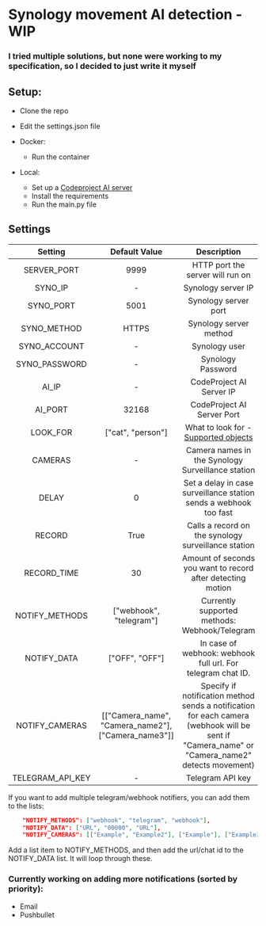 # Synology movement AI detection - WIP
### I tried multiple solutions, but none were working to my specification, so I decided to just write it myself
## Setup:
* Clone the repo
* Edit the settings.json file


* Docker:
  * Run the container

* Local:
  * Set up a [Codeproject AI server](https://www.codeproject.com)
  * Install the requirements
  * Run the main.py file

## Settings
|     Setting      |                    Default Value                    |                                                                  Description                                                                  |
|:----------------:|:---------------------------------------------------:|:---------------------------------------------------------------------------------------------------------------------------------------------:|
|   SERVER_PORT    |                        9999                         |                                                       HTTP port the server will run on                                                        |
|     SYNO_IP      |                          -                          |                                                              Synology server IP                                                               |
|    SYNO_PORT     |                        5001                         |                                                             Synology server port                                                              |
|   SYNO_METHOD    |                        HTTPS                        |                                                            Synology server method                                                             |
|   SYNO_ACCOUNT   |                          -                          |                                                                 Synology user                                                                 |
|  SYNO_PASSWORD   |                          -                          |                                                               Synology Password                                                               |
|      AI_IP       |                          -                          |                                                           CodeProject AI Server IP                                                            |
|     AI_PORT      |                        32168                        |                                                          CodeProject AI Server Port                                                           |
|     LOOK_FOR     |                  ["cat", "person"]                  |                 What to look for - [Supported objects](https://www.codeproject.com/AI/docs/api/api_reference.html#detection)                  | 
|     CAMERAS      |                          -                          |                                               Camera names in the Synology Surveillance station                                               |
|      DELAY       |                          0                          |                                       Set a delay in case surveillance station sends a webhook too fast                                       |
|      RECORD      |                        True                         |                                              Calls a record on the synology surveillance station                                              |
|   RECORD_TIME    |                         30                          |                                          Amount of seconds you want to record after detecting motion                                          | 
|  NOTIFY_METHODS  |               ["webhook", "telegram"]               |                                                 Currently supported methods: Webhook/Telegram                                                 |
|   NOTIFY_DATA    |                   ["OFF", "OFF"]                    |                                          In case of webhook: webhook full url. For telegram chat ID.                                          |
|  NOTIFY_CAMERAS  | [["Camera_name", "Camera_name2"], ["Camera_name3"]] | Specify if notification method sends a notification for each camera (webhook will be sent if "Camera_name" or "Camera_name2" detects movement) | 
| TELEGRAM_API_KEY |                          -                          |                                                               Telegram API key                                                                | 




If you want to add multiple telegram/webhook notifiers, you can add them to the lists:
```json
    "NOTIFY_METHODS": ["webhook", "telegram", "webhook"],
    "NOTIFY_DATA": ["URL", "00000", "URL"],
    "NOTIFY_CAMERAS": [["Example", "Example2"], ["Example"], ["Example3"]],
```
Add a list item to NOTIFY_METHODS, and then add the url/chat id to the NOTIFY_DATA list. It will loop through these.

### Currently working on adding more notifications (sorted by priority):
* Email
* Pushbullet